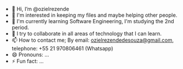 - 👋 Hi, I’m @ozielrezende
- 👀 I'm interested in keeping my files and maybe helping other people.
- 🌱 I'm currently learning Software Engineering, I'm studying the 2nd period.
- 💞️ I try to collaborate in all areas of technology that I can learn.
- 📫 How to contact me; By email: ozielrezendedesouza@gmail.com, telephone: +55 21 970806461 (Whatsapp)
- 😄 Pronouns: ...
- ⚡ Fun fact: ...

<!---
ozielrezende/ozielrezende is a ✨ special ✨ repository because its `README.md` (this file) appears on your GitHub profile.
You can click the Preview link to take a look at your changes.
--->
